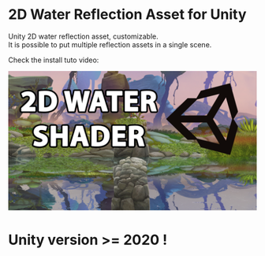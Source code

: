 # 2D Water Reflection Asset for Unity

Unity 2D water reflection asset, customizable.  
It is possible to put multiple reflection assets in a single scene.


Check the install tuto video:

[<img src="2D Water.PNG"/> ](https://youtu.be/Bc-nRBqHhmg)

# Unity version >= 2020 !
